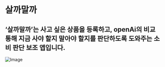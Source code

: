 # 살까말까
## ‘살까말까’는 사고 싶은 상품을 등록하고, openAi의 비교 통해 지금 사야 할지 말아야 할지를 판단하도록 도와주는 소비 판단 보조 앱입니다. 
![Image](https://github.com/user-attachments/assets/73dae1cd-8cea-4b25-9d6c-cd9cc7182852)
